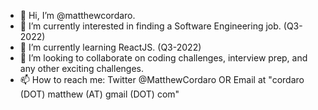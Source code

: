 - 👋 Hi, I’m @matthewcordaro.
- 👀 I’m currently interested in finding a Software Engineering job. (Q3-2022)
- 🌱 I’m currently learning ReactJS. (Q3-2022)
- 💞️ I’m looking to collaborate on coding challenges, interview prep, and any other exciting challenges.
- 📫 How to reach me: Twitter @MatthewCordaro OR Email at "cordaro (DOT) matthew (AT) gmail (DOT) com" 

<!---
matthewcordaro/matthewcordaro is a ✨ special ✨ repository because its `README.md` (this file) appears on your GitHub profile.
You can click the Preview link to take a look at your changes.
--->
